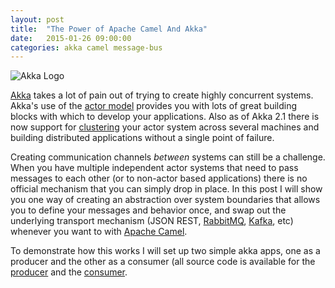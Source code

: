 ```yaml
---
layout: post
title:  "The Power of Apache Camel And Akka"
date:   2015-01-26 09:00:00
categories: akka camel message-bus
---
```


![Akka Logo](https://jtescher.github.io/assets/the-power-of-apache-camel-and-akka/akka-logo.png)

[Akka](http://akka.io/) takes a lot of pain out of trying to create highly concurrent systems. Akka's use of the 
[actor model](https://en.wikipedia.org/wiki/Actor_model) provides you with lots of great building blocks with which to 
develop your applications. Also as of Akka 2.1 there is now support for 
[clustering](http://doc.akka.io/docs/akka/snapshot/scala/cluster-usage.html) your actor system across several machines 
and building distributed applications without a single point of failure.

Creating communication channels *between* systems can still be a challenge. When you have multiple independent actor 
systems that need to pass messages to each other (or to non-actor based applications) there is no official mechanism 
that you can simply drop in place. In this post I will show you one way of creating an abstraction over system 
boundaries that allows you to define your messages and behavior once, and swap out the underlying transport mechanism 
(JSON REST, [RabbitMQ](https://www.rabbitmq.com), [Kafka](https://kafka.apache.org), etc) whenever you want to with
[Apache Camel](https://camel.apache.org).

To demonstrate how this works I will set up two simple akka apps, one as a producer and the other as a consumer (all 
source code is available for the [producer](https://github.com/jtescher/akka-camel-producer-example) and the 
[consumer](https://github.com/jtescher/akka-camel-consumer-example).

